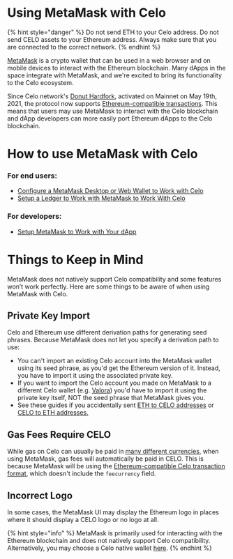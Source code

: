 # Using MetaMask with Celo

{% hint style="danger" %}
Do not send ETH to your Celo address. Do not send CELO assets to your Ethereum address. Always make sure that you are connected to the correct network.
{% endhint %}

[MetaMask](https://metamask.io/) is a crypto wallet that can be used in a web browser and on mobile devices to interact with the Ethereum blockchain. Many dApps in the space integrate with MetaMask, and we're excited to bring its functionality to the Celo ecosystem.

Since Celo network's [Donut Hardfork](https://github.com/celo-org/celo-proposals/blob/master/CIPs/cip-0027.md), activated on Mainnet on May 19th, 2021, the protocol now supports [Ethereum-compatible transactions](https://github.com/celo-org/celo-proposals/blob/master/CIPs/cip-0035.md). This means that users may use MetaMask to interact with the Celo blockchain and dApp developers can more easily port Ethereum dApps to the Celo blockchain.

# **How to use MetaMask with Celo**

### **For end users:**

* [Configure a MetaMask Desktop or Web Wallet to Work with Celo](manual-setup.md)
* [Setup a Ledger to Work with MetaMask to Work With Celo](using-a-ledger-with-metamask.md)

### **For developers:**

* [Setup MetaMask to Work with Your dApp](programmatic-setup.md)

# **Things to Keep in Mind**

MetaMask does not natively support Celo compatibility and some features won’t work perfectly. Here are some things to be aware of when using MetaMask with Celo.

## **Private Key Import**

Celo and Ethereum use different derivation paths for generating seed phrases. Because MetaMask does not let you specify a derivation path to use:

  * You can't import an existing Celo account into the MetaMask wallet using its seed phrase, as you'd get the Ethereum version of it. Instead, you have to import it using the associated private key.
  * If you want to import the Celo account you made on MetaMask to a different Celo wallet (e.g. [Valora](https://valoraapp.com/)) you'd have to import it using the private key itself, NOT the seed phrase that MetaMask gives you.
  * See these guides if you accidentally sent [ETH to CELO addresses](../../celo-holder-guide/celo-recovery.md) or [CELO to ETH addresses.](../..//celo-holder-guide/eth-recovery.md)

## **Gas Fees Require CELO**

While gas on Celo can usually be paid in [many different currencies](../../celo-codebase/protocol/transactions/erc20-transaction-fees.md), when using MetaMask, gas fees will automatically be paid in CELO. This is because MetaMask will be using the [Ethereum-compatible Celo transaction format](https://github.com/celo-org/celo-proposals/blob/master/CIPs/cip-0035.md), which doesn't include the `feecurrency` field.

## **Incorrect Logo**

In some cases, the MetaMask UI may display the Ethereum logo in places where it should display a CELO logo or no logo at all.

{% hint style="info" %}
MetaMask is primarily used for interacting with the Ethereum blockchain and does not natively support Celo compatibility. Alternatively, you may choose a Celo native wallet [here](../../getting-started/wallets.md).
{% endhint %}
